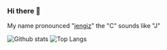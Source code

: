 ### Hi there 👋

My name pronounced "[jengiz](https://translate.google.com/#en/tr/jengiz)" the "C" sounds like "J"

<!--
**cilerler/cilerler** is a ✨ _special_ ✨ repository because its `README.md` (this file) appears on your GitHub profile.

Here are some ideas to get you started:

- 🔭 I’m currently working on ...
- 🌱 I’m currently learning ...
- 👯 I’m looking to collaborate on ...
- 🤔 I’m looking for help with ...
- 💬 Ask me about ...
- 📫 How to reach me: ...
- 😄 Pronouns: ...
- ⚡ Fun fact: ...
-->


<!-- ![ReadMe Card](https://github-readme-stats.vercel.app/api/pin/?username=cilerler&repo=ruya&theme=dracula) -->
![Github stats](https://github-readme-stats.vercel.app/api?username=cilerler&show_icons=true&count_private=true&theme=bear)
![Top Langs](https://github-readme-stats.vercel.app/api/top-langs/?username=cilerler&layout=compact&theme=bear)
<!-- ![Wakatime stats](https://github-readme-stats.vercel.app/api/wakatime?username=cilerler) -->
